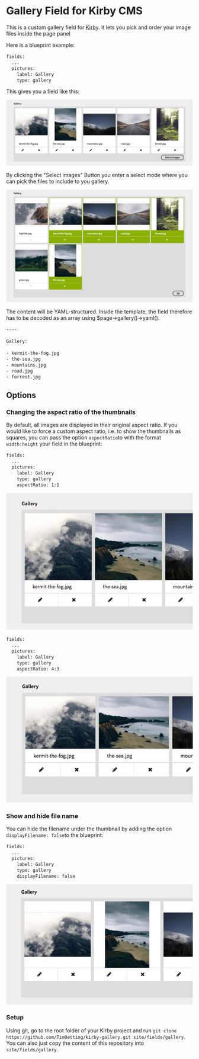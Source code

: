 # Gallery Field for Kirby CMS

This is a custom gallery field for [Kirby](http://getkirby.com). It lets you pick and order your image files inside the page panel

Here is a blueprint example:

    fields:
      ...
      pictures:
        label: Gallery
        type: gallery

This gives you a field like this:

![Sort Mode](https://raw.githubusercontent.com/TimOetting/documentation-images/master/kirby-gallery/sort_mode.jpg)

By clicking the "Select images" Button you enter a select mode where you can pick the files to include to you gallery.

![Select Mode](https://raw.githubusercontent.com/TimOetting/documentation-images/master/kirby-gallery/select_mode.jpg)

The content will be YAML-structured. Inside the template, the field therefore has to be decoded as an array using $page->gallery()->yaml().

    ----

    Gallery: 

    - kermit-the-fog.jpg
    - the-sea.jpg
    - mountains.jpg
    - road.jpg
    - forrest.jpg

## Options

### Changing the aspect ratio of the thumbnails
By default, all images are displayed in their original aspect ratio. If you would like to force a custom aspect ratio, i.e. to show the thumbnails as squares, you can pass the option ``aspectRatio``to with the format ``width:height`` your field in the blueprint:

    fields:
      ...
      pictures:
        label: Gallery
        type: gallery
        aspectRatio: 1:1

![Aspect Ratio](https://raw.githubusercontent.com/TimOetting/documentation-images/master/kirby-gallery/1to1.jpg)

    fields:
      ...
      pictures:
        label: Gallery
        type: gallery
        aspectRatio: 4:3

![Aspect Ratio](https://raw.githubusercontent.com/TimOetting/documentation-images/master/kirby-gallery/4to3.jpg)

### Show and hide file name

You can hide the filename under the thumbnail by adding the option ``displayFilename: false``to the blueprint:

    fields:
      ...
      pictures:
        label: Gallery
        type: gallery
        displayFilename: false

![Aspect Ratio](https://raw.githubusercontent.com/TimOetting/documentation-images/master/kirby-gallery/no_filenames.jpg)

### Setup
Using git, go to the root folder of your Kirby project and run ``git clone https://github.com/TimOetting/kirby-gallery.git site/fields/gallery``. You can also just copy the content of this repository into ``site/fields/gallery``.

